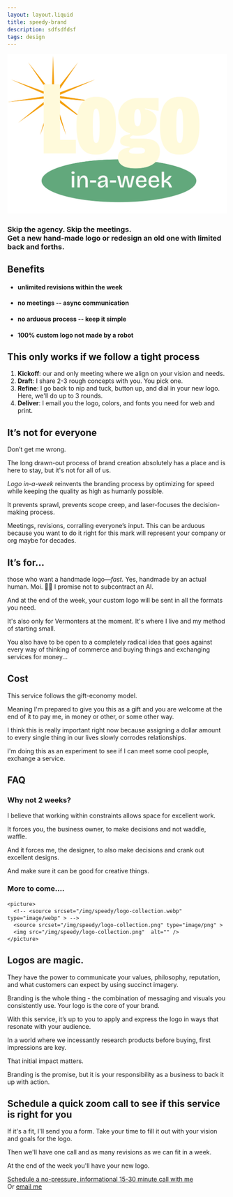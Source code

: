 ```yaml
---
layout: layout.liquid
title: speedy-brand
description: sdfsdfdsf 
tags: design
---
```


<section class="hero">

  <img src="/img/speedy/logo-in-a-week.svg" alt="Logo in a week - currently available for Vermont folks only" />
  
### Skip the agency. Skip the meetings. <br /> Get a new hand-made logo or redesign an old one with limited back and forths.

</section>

<!-- <section class="stretch">

    <picture>
      <source srcset="/img/speedy/logo-highlights.webp" type="image/webp" >
      <source srcset="/img/speedy/logo-highlights.png" type="image/png" >
      <img src="/img/speedy/logo-highlights.png"  alt="" />
    </picture>
</section> -->

 <section class="">

## Benefits

<!-- To do this, we minimize meetings. We will have a kickoff call, but all remaining back-and-forths are through a task management tool. To make use of the short timeline, we offer as many revisions as we can fit in the week. -->
<!-- (nicely designed) -->
  <ul>
    <h4><li>unlimited revisions within the week </li></h4>
    <h4><li>no meetings -- async communication</li></h4>
    <h4><li>no arduous process -- keep it simple</li></h4>
    <h4><li>100% custom logo not made by a robot</li></h4>
  </ul>


## This only works if we follow a tight process

  <ol>
    <li><strong>Kickoff</strong>: our and only meeting where we align on your vision and needs.</li>
    <li><strong>Draft</strong>: I share 2-3 rough concepts with you. You pick one.</li>
    <li><strong>Refine</strong>: I go back to nip and tuck, button up, and dial in your new logo. Here, we'll do up to 3 rounds.
    <li><strong>Deliver</strong>: I email you the logo, colors, and fonts you need for web and print.</li>
</ol>



## It’s not for everyone

Don’t get me wrong. 

The long drawn-out process of brand creation absolutely has a place and is here to stay, but it's not for all of us.

<i>Logo in-a-week</i> reinvents the branding process by optimizing for speed while keeping the quality as high as humanly possible. 

It prevents sprawl, prevents scope creep, and laser-focuses the decision-making process.

Meetings, revisions, corralling everyone’s input. This can be arduous because you want to do it right for this mark will represent your company or org maybe for decades.

## It’s for...

those who want a handmade logo—<em>fast.</em> Yes, handmade by an actual human. Moi. 👋🏻 I promise not to subcontract an AI. 

And at the end of the week, your custom logo will be sent in all the formats you need.

It's also only for Vermonters at the moment. It's where I live and my method of starting small. 

You also have to be open to a completely radical idea that goes against every way of thinking of commerce and buying things and exchanging services for money...


## Cost

This service follows the gift-economy model.

Meaning I'm prepared to give you this as a gift and you are welcome at the end of it to pay me, in money or other, or some other way.

I think this is really important right now because assigning a dollar amount to every single thing in our lives slowly corrodes relationships.

I'm doing this as an experiment to see if I can meet some cool people, exchange a service.




## FAQ

### Why not 2 weeks?

I believe that working within constraints allows space for excellent work.

It forces you, the business owner, to make decisions and not waddle, waffle.

And it forces me, the designer, to also make decisions and crank out excellent designs.

And make sure it can be good for creative things.

### More to come....

</section>

<section class="stretch theme--grey"> 

    <picture>
      <!-- <source srcset="/img/speedy/logo-collection.webp" type="image/webp" > -->
      <source srcset="/img/speedy/logo-collection.png" type="image/png" >
      <img src="/img/speedy/logo-collection.png"  alt="" />
    </picture>

</section>

<section>
   <h2>Logos are magic.</h2>
  <p>They have the power to communicate your values, philosophy, reputation, and what customers can expect by using succinct imagery.</p>

<p>Branding is the whole thing - the combination of messaging and visuals you consistently use. Your logo is the core of your brand. </p>

<p>With this service, it’s up to you to apply and express the logo in ways that resonate with your audience. </p>

<p>In a world where we incessantly research products before buying, first impressions are key.

That initial impact matters.

Branding is the promise, but it is your responsibility as a business to back it up with action.</p>
  </section>


 <section class="">
  <h2>Schedule a quick zoom call to see if this service is right for you</h2>
If it's a fit, I'll send you a form. Take your time to fill it out with your vision and goals for the logo.

Then we'll have one call and as many revisions as we can fit in a week.

At the end of the week you'll have your new logo.

<div class="button">
  <a href="https://calendly.com/vermont-logo/30min?month=2023-11">Schedule a no-pressure, informational 15-30 minute call with me</a>
</div>
 Or <a href="mailto:hi@wescarr.com">email me</a>



  </section>
